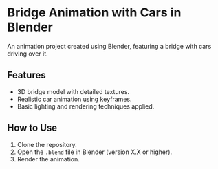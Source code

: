 # Bridge Animation with Cars in Blender
An animation project created using Blender, featuring a bridge with cars driving over it.

## Features
- 3D bridge model with detailed textures.
- Realistic car animation using keyframes.
- Basic lighting and rendering techniques applied.

## How to Use
1. Clone the repository.
2. Open the `.blend` file in Blender (version X.X or higher).
3. Render the animation.

